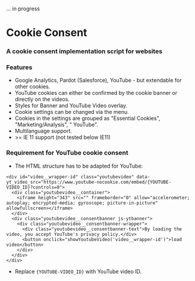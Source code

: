 ... in progress

# Cookie Consent

### A cookie consent implementation script for websites

### Features
* Google Analytics, Pardot (Salesforce), YouTube - but extendable for other cookies.
* YouTube cookies can either be confirmed by the cookie banner or directly on the videos.
* Styles for Banner and YouTube Video overlay.
* Cookie settings can be changed via the menu.
* Cookies in the settings are grouped as "Essential Cookies", "Marketing/Analysis", " YouTube".
* Multilanguage support.
* \>= IE 11 support (not tested below IE11)

### Requirement for YouTube cookie consent
* The HTML structure has to be adapted for YouTube:
```
<div id="video__wrapper-id" class="youtubevideo" data-yt_video_src="https://www.youtube-nocookie.com/embed/{YOUTUBE-VIDEO_ID}?controls=0">
  <div class="youtubevideo__container">
    <iframe height="343" src="" frameborder="0" allow="accelerometer; autoplay; encrypted-media; gyroscope; picture-in-picture" allowfullscreen></iframe>
  </div>
  <div class="youtubevideo__consentbanner js-ytbanner">
    <div class="youtubevideo__consentbanner-wrapper">
      <div class="youtubevideo__consentbanner-text">By loading the video, you accept YouTube's privacy policy.</div>
      <button onclick="showYoutubeVideo('video__wrapper-id')">load video</button>
    </div>
  </div>
</div>
```
* Replace `{YOUTUBE-VIDEO_ID}` with YouTube video ID.